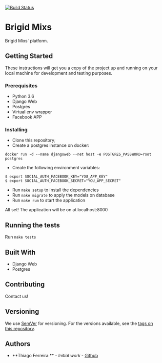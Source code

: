 [![Build Status](https://circleci.com/gh/thiagoferreiraw/mixapp.svg?style=shield&circle-token=48a42b6925295d37ceb93b42d29f1c28a40eb4ab)](https://circleci.com/gh/thiagoferreiraw/mixapp/)
# Brigid Mixs

Brigid Mixs' platform.

## Getting Started

These instructions will get you a copy of the project up and running on your local machine for development and testing purposes.

### Prerequisites

- Python 3.6
- Django Web
- Postgres
- Virtual env wrapper
- Facebook APP

### Installing

- Clone this repository;
- Create a postgres instance on docker:
```
docker run -d --name djangoweb --net host -e POSTGRES_PASSWORD=root postgres
```
- Create the following environment variables:
```
$ export SOCIAL_AUTH_FACEBOOK_KEY="YOU_APP_KEY"
$ export SOCIAL_AUTH_FACEBOOK_SECRET="YOU_APP_SECRET"
```
- Run `make setup` to install the dependencies
- Run `make migrate` to apply the models on database
- Run `make run` to start the application

All set! The application will be on at localhost:8000

## Running the tests

Run `make tests`

## Built With

* Django Web
* Postgres

## Contributing

Contact us!

## Versioning

We use [SemVer](http://semver.org/) for versioning. For the versions available, see the [tags on this repository](https://github.com/your/project/tags).

## Authors

* **Thiago Ferreira ** - *Initial work* - [Github](https://github.com/thiagoferreiraw)
